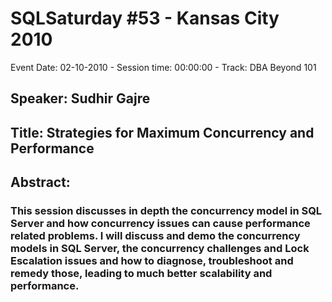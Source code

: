 # SQLSaturday #53 - Kansas City 2010
Event Date: 02-10-2010 - Session time: 00:00:00 - Track: DBA Beyond 101
## Speaker: Sudhir Gajre
## Title: Strategies for Maximum Concurrency and Performance
## Abstract:
### This session discusses in depth the concurrency model in SQL Server and how concurrency issues can cause performance related problems.  I will discuss and demo the concurrency models in SQL Server, the concurrency challenges and Lock Escalation issues and how to diagnose, troubleshoot and remedy those, leading to much better scalability and performance.  
